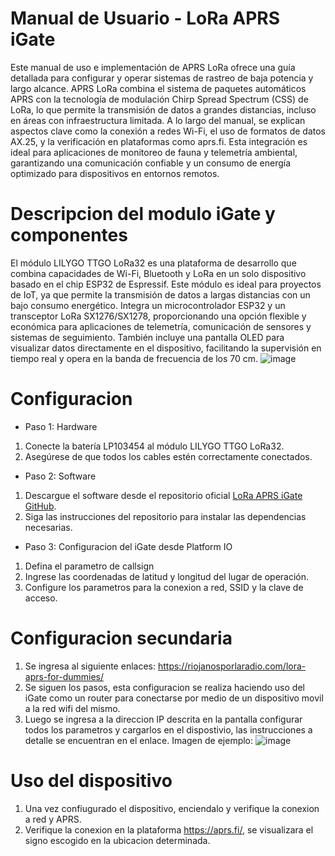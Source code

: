 # Manual de Usuario - LoRa APRS iGate

Este manual de uso e implementación de APRS LoRa ofrece una guía detallada para configurar y operar sistemas de rastreo de baja potencia y largo alcance. 
APRS LoRa combina el sistema de paquetes automáticos APRS con la tecnología de modulación Chirp Spread Spectrum (CSS) de LoRa, lo que permite la transmisión de datos a grandes distancias, incluso en áreas con infraestructura limitada. 
A lo largo del manual, se explican aspectos clave como la conexión a redes Wi-Fi, el uso de formatos de datos AX.25, y la verificación en plataformas como aprs.fi. Esta integración es ideal para aplicaciones de monitoreo de fauna y telemetría ambiental, 
garantizando una comunicación confiable y un consumo de energía optimizado para dispositivos en entornos remotos.

# Descripcion del modulo iGate y componentes

El módulo LILYGO TTGO LoRa32 es una plataforma de desarrollo que combina capacidades de Wi-Fi, Bluetooth y LoRa en un solo dispositivo basado en el chip ESP32 de Espressif. Este módulo es ideal para proyectos de IoT, ya que permite la transmisión de datos a largas distancias con un bajo consumo energético. Integra un microcontrolador ESP32 y un transceptor LoRa SX1276/SX1278,
 proporcionando una opción flexible y económica para aplicaciones de telemetría, comunicación de sensores y sistemas de seguimiento. También incluye una pantalla OLED para visualizar datos directamente en el dispositivo, facilitando la supervisión en tiempo real y opera en la banda de frecuencia de los 70 cm.
![image](https://github.com/user-attachments/assets/71423296-4cbb-4a8d-9151-fcc052028e19)

# Configuracion
- Paso 1: Hardware
1. Conecte la batería LP103454 al módulo LILYGO TTGO LoRa32.
2. Asegúrese de que todos los cables estén correctamente conectados.
- Paso 2: Software
1. Descargue el software desde el repositorio oficial [LoRa APRS iGate GitHub](https://github.com/richonguzman/LoRa_APRS_iGate).
2. Siga las instrucciones del repositorio para instalar las dependencias necesarias.
- Paso 3: Configuracion del iGate desde Platform IO
1. Defina el parametro de callsign
2. Ingrese las coordenadas de latitud y longitud del lugar de operación.
3. Configure los parametros para la conexion a red, SSID y la clave de acceso.
# Configuracion secundaria
1. Se ingresa al siguiente enlaces: https://riojanosporlaradio.com/lora-aprs-for-dummies/
2. Se siguen los pasos, esta configuracion se realiza haciendo uso del iGate como un router para conectarse por medio de un dispositivo movil a la red wifi del mismo.
3. Luego se ingresa a la direccion IP descrita en la pantalla configurar todos los parametros y cargarlos en el dispostivio, las instrucciones a detalle se encuentran en el enlace.
   Imagen de ejemplo:
   ![image](https://github.com/user-attachments/assets/a5f42b6b-1844-4088-8486-5fc969212b68)

# Uso del dispositivo
1. Una vez confiugurado el dispositivo, enciendalo y verifique la conexion a red y APRS.
2. Verifique la conexion en la plataforma https://aprs.fi/, se visualizara el signo escogido en la ubicacion determinada.
